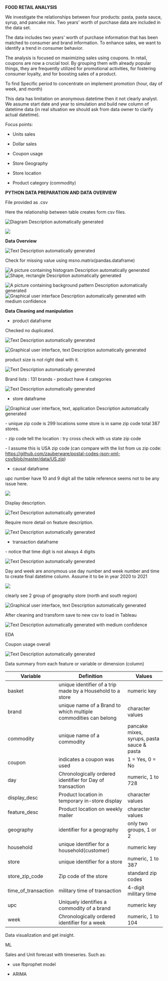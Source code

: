 **FOOD RETAIL ANALYSIS**

We investigate the relationships between four products: pasta, pasta
sauce, syrup, and pancake mix. Two years' worth of purchase data are
included in the data set.

The data includes two years' worth of purchase information that has been
matched to consumer and brand information. To enhance sales, we want to
identify a trend in consumer behavior.

The analysis is focused on maximizing sales using coupons. In retail,
coupons are now a crucial tool. By grouping them with already popular
things, they are frequently utilized for promotional activities, for
fostering consumer loyalty, and for boosting sales of a product.

To find Specific period to concentrate on implement promotion (hour, day
of week, and month)

This data has limitation on anonymous datetime then it not clearly
analyst. We assume start date and year to simulation and build new
column of datetime data (in real situation we should ask from data owner
to clarify actual datetime).

Focus points:

  - Units sales

  - Dollar sales

  - Coupon usage

  - Store Geography

  - Store location

  - Product category (commodity)

**PYTHON DATA PREPARATION AND DATA OVERVIEW**

File provided as .csv

Here the relationship between table creates form csv files.

![Diagram Description automatically generated](media/image1.png)

![](media/image2.emf)

**Data Overview**

![Text Description automatically generated](media/image3.png)

Check for missing value using msno.matrix(pandas.dataframe)

![A picture containing histogram Description automatically
generated](media/image4.png) ![Shape, rectangle Description
automatically generated](media/image5.png)

![A picture containing background pattern Description automatically
generated](media/image6.png) ![Graphical user interface Description
automatically generated with medium confidence](media/image7.png)

**Data Cleaning and manipulation**

  - product dataframe

Checked no duplicated.

![Text Description automatically generated](media/image8.png)

![Graphical user interface, text Description automatically
generated](media/image9.png)

product size is not right deal with it.

![Text Description automatically generated](media/image10.png)

Brand lists : 131 brands - product have 4 categories

![Text Description automatically generated](media/image11.png)

  - store dataframe

![Graphical user interface, text, application Description automatically
generated](media/image12.png)

\- unique zip code is 299 locations some store is in same zip code total
387 stores.

\- zip code tell the location : try cross check with us state zip code

\- I assume this is USA zip code (can compare with the list from us zip
code:
<https://github.com/zauberware/postal-codes-json-xml-csv/blob/master/data/US.zip>)

  - causal dataframe

upc number have 10 and 9 digit all the table reference seems not to be
any issue here.

![](media/image13.png)

Display description.

![Text Description automatically generated](media/image14.png)

Require more detail on feature description.

![Text Description automatically generated](media/image15.png)

  - transaction dataframe

\- notice that time digit is not always 4 digits

![Text Description automatically generated](media/image16.png)

Day and week are anonymous use day number and week number and time to
create final datetime column. Assume it to be in year 2020 to 2021

![](media/image17.png)

clearly see 2 group of geography store (north and south region)

![Graphical user interface, text Description automatically
generated](media/image18.png)

After cleaning and transform save to new csv to load in Tableau

![Text Description automatically generated with medium
confidence](media/image19.png)

EDA

Coupon usage overall

![Text Description automatically generated](media/image20.png)

Data summary from each feature or variable or dimension (column)

| **Variable**          | **Definition**                                                  | **Values**                                 |
| --------------------- | --------------------------------------------------------------- | ------------------------------------------ |
| basket                | unique identifier of a trip made by a Household to a store      | numeric key                                |
| brand                 | unique name of a Brand to which multiple commodities can belong | character values                           |
| commodity             | unique name of a commodity                                      | pancake mixes, syrups, pasta sauce & pasta |
| coupon                | indicates a coupon was used                                     | 1 = Yes, 0 = No                            |
| day                   | Chronologically ordered identifier for Day of transaction       | numeric, 1 to 728                          |
| display\_desc         | Product location in temporary in-store display                  | character values                           |
| feature\_desc         | Product location on weekly mailer                               | character values                           |
| geography             | identifier for a geography                                      | only two groups, 1 or 2                    |
| household             | unique identifier for a household(customer)                     | numeric key                                |
| store                 | unique identifier for a store                                   | numeric, 1 to 387                          |
| store\_zip\_code      | Zip code of the store                                           | standard zip codes                         |
| time\_of\_transaction | military time of transaction                                    | 4-digit military time                      |
| upc                   | Uniquely identifies a commodity of a brand                      | numeric key                                |
| week                  | Chronologically ordered identifier for a week                   | numeric, 1 to 104                          |

Data visualization and get insight.

ML

Sales and Unit forecast with timeseries. Such as:

  - use fbprophet model

  - ARIMA
